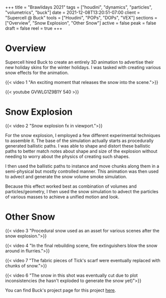 +++
title = "Brawlidays 2021"
tags = ["houdini", "dynamics", "particles", "volumetrics", "buck"]
date = 2021-12-08T13:20:51-07:00
client = "Supercell @ Buck"
tools = ["Houdini", "POPs", "DOPs", "VEX"]
sections = ["Overview", "Snow Explosion", "Other Snow"]
active = false
peak = false
draft = false
reel = true
+++
# Overview
Supercell hired Buck to create an entirely 3D animation to advertise their new holiday skins for the winter holidays. I was tasked with creating various snow effects for the animation.

{{< video 1 "An exciting moment that releases the snow into the scene.">}}

{{< youtube GVWLG1Z9B1Y 540 >}}

# Snow Explosion
{{< video 2 "Snow explosion fx in viewport.">}}

For the snow explosion, I employed a few different experimental techniques to assemble it. The base of the simulation actually starts as procedurally generated ballistic paths. I was able to shape and distort these ballistic paths to better match notes about shape and size of the explosion without needing to worry about the physics of creating such shapes.

I then used the ballistic paths to instance and move chunks along them in a semi-physical but mostly controlled manner. This animation was then used to advect and generate the snow volume smoke simulation.

Because this effect worked best as combination of volumes and particles/geometry, I then used the snow simulation to advect the particles of various masses to achieve a unified motion and look.

# Other Snow
{{< video 3 "Procedural snow used as an asset for various scenes after the snow explosion.">}}

{{< video 4 "In the final rebuilding scene, fire extinguishers blow the snow around in flurries.">}}

{{< video 7 "The fabric pieces of Tick's scarf were eventually replaced with chunks of snow.">}}

{{< video 6 "The snow in this shot was eventually cut due to plot inconsistencies (he hasn't exploded to generate the snow yet)">}}

You can find Buck's project page for this project [here](https://buck.co/work/brawl-stars-brawlidays).